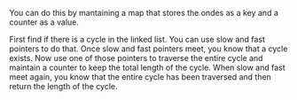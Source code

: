 You can do this by mantaining a map that stores the ondes as a key and a counter as a value.

First find if there is a cycle in the linked list. You can use slow and fast pointers to do that. Once slow and fast pointers meet, you know that a cycle exists. Now use one of those pointers to traverse the entire cycle and maintain a counter to keep the total length of the cycle. When slow and fast meet again, you know that the entire cycle has been traversed and then return the length of the cycle.
